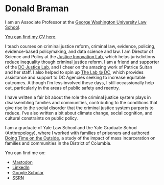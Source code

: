 # Donald Braman 
I am an Associate Professor at the [George Washington University Law School](https://www.law.gwu.edu/).

[You can find my CV here](https://donaldbraman.github.io/cv/). 

I teach courses on criminal justice reform, criminal law, evidence, policing, evidence-based policymaking, and data science and law.  I am Director of Science and Policy at the [Justice Innovation Lab](https://justiceinnovationlab.org), which helps jurisdictions reduce inequality though criminal justice reform. I am a friend and supporter of the [DC Justice Lab](https://dcjusticelab.org), and I cheer on the amazing work of Patrice Sultan and her staff.  I also helped to spin up [The Lab @ DC](https://thelabprojects.dc.gov), which provides assistance and support to DC Agencies seeking to increase equitable outcomes. Although I'm less involved these days, I still occassionally help out, particularly in the areas of public safety and reentry. 

I have written a fair bit about the role the criminal justice system plays in disassembling families and communities, contributing to the conditions that give rise to the social disorder that the criminal justice system purports to reduce. I've also written a bit about climate change, social cognition, and cultural constraints on public policy. 

I am a graduate of Yale Law School and the Yale Graduate School (Anthropology), where I worked with families of prisoners and authored [Doing Time on the Outside](https://www.press.umich.edu/310309/doing_time_on_the_outside), a study of the impact of mass incarceration on families and communities in the District of Columbia.  

You can find me on:
 - [Mastodon](https://mastodon.social/@donaldbraman)
 - [LinkedIn](https://www.linkedin.com/in/donaldbraman/)
 - [Google Scholar](https://scholar.google.com/citations?user=kyF4Gt0AAAAJ)
 - [SSRN](https://papers.ssrn.com/sol3/cf_dev/AbsByAuth.cfm?per_id=286206)
